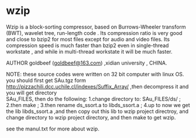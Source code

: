 wzip
====

Wzip is a block-sorting compressor, based on Burrows-Wheeler transform (BWT), wavelet tree, run-length code . Its compression ratio is very good and close to bzip2 for most files except for audio and video files. Its compression speed is much faster than bzip2 even in single-thread workstate , and while in multi-thread workstate it will be much faster.

AUTHOR
     goldbeef (goldbeef@163.com) ,xidian university , CHINA.
     
NOTE:
these source codes were written on 32 bit  computer with linux OS.
you should first get SAu.tgz form http://pizzachili.dcc.uchile.cl/indexes/Suffix_Array/  ,then decompress it and you will get directory  
SAu_FILES, then do the following:
1.change directory to: SAu_FILES/ds/ ;
2.then make  ;
3.then rename ds_ssort.a to libds_ssort.a ; 
4.up to now we get the lib libds_ssort.a ,and then copy out this lib to wzip project directroy, and change directory to wzip project               directory, and then make to get wzip.
     
see the manul.txt for more about wzip.
     
     
